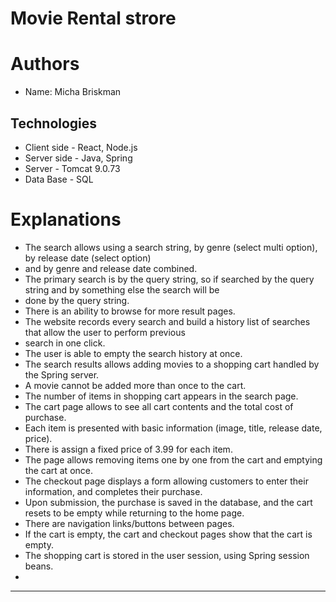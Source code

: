 # Movie Rental strore

# Authors
* Name: Micha Briskman

## Technologies
* Client side - React, Node.js
* Server side - Java, Spring
* Server - Tomcat 9.0.73 
* Data Base - SQL

# Explanations
* The search allows using a search string, by genre (select multi option), by release date (select option) 
* and by genre and release date combined.
* The primary search is by the query string, so if searched by the query string and by something else the search will be
* done by the query string.
* There is an ability to browse for more result pages.
* The website records every search and build a history list of searches that allow the user to perform previous 
* search in one click. 
* The user is able to empty the search history at once.
* The search results allows adding movies to a shopping cart handled by the Spring server. 
* A movie cannot be added more than once to the cart. 
* The number of items in shopping cart appears in the search page.
* The cart page allows to see all cart contents and the total cost of purchase. 
* Each item is presented with basic information (image, title, release date, price). 
* There is assign a fixed price of 3.99 for each item. 
* The page allows removing items one by one from the cart and emptying the cart at once.
* The checkout page displays a form allowing customers to enter their information, and completes their purchase. 
* Upon submission, the purchase is saved in the database, and the cart resets to be empty while returning to the home page.
* There are navigation links/buttons between pages. 
* If the cart is empty, the cart and checkout pages show that the cart is empty.
* The shopping cart is stored in the user session, using Spring session beans.
* 
---------------------

